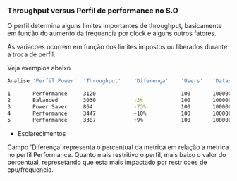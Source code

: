 ### Throughput versus Perfil de performance no S.O

O perfil determina alguns limites importantes de throughput, basicamente
em função do aumento da frequencia por clock e alguns outros fatores. 

As variacoes ocorrem em função dos limites impostos ou liberados durante a troca de perfil. 

Veja exemplos abaixo

```bash
Analise 'Perfil Power'  'Throughput'    'Diferença'    'Users'   'Dataset'   'Ramp up'   'GC Semi Space' 'UV_THREADPOOL_SIZE'    'Tempo de teste'

1       Performance     3120                           100       100000      0.1         0               30                      5min
2       Balanced        3030            -3%            100       100000      0.1         0               30                      6min
3       Power Saver     864             -73%           100       100000      0.1         0               30                      5min
4       Performance     3447            +10%           100       100000      0.1         24              30                      5min
5       Performance     3387            +9%            100       100000      0.1         48              30                      5min
```

* Esclarecimentos

Campo 'Diferença' representa o percentual da metrica em relação a metrica no perfil Performance. Quanto mais restritivo o perfil,
mais baixo o valor do percentual, represetando que esta mais impactado por restricoes de cpu/frequencia. 


